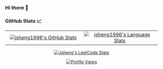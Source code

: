### Hi there 👋

### GitHub Stats 📈
<div align="center">
  <table width="100%">
    <tbody>
      <tr>
        <td width="50%" style="border: none !important;">
        <div align="center" width="100%">
          <a href="https://github.com/jsheng1996">
            <img src="https://github-readme-stats.vercel.app/api?username=jsheng1996&count_private=true&show_icons=true&theme=synthwave" alt="jsheng1996's GitHub Stats" vertical-align="middle"/>
          </a>
        </div>
        </td>
        <td width="50%" style="border: none !important;">
        <div align="center" width="100%">
          <a href="https://github.com/jsheng1996">
            <img src="https://github-readme-stats.vercel.app/api/top-langs/?username=jsheng1996&hide=jupyter%20notebook,html&theme=synthwave" alt="jsheng1996's Language Stats" vertical-align="middle"/>
          </a>
        </div>
        </td>
      </tr>
    </tbody>
  <table>
<div>
<p align="center">
  <a href="[https://github.com/JacobLinCool/LeetCode-Stats-Card](https://leetcode.com/u/jsheng/)" target="_blank">
    <img title="Jsheng's LeetCode Stats" alt="Jsheng's LeetCode Stats" src="https://leetcard.jacoblin.cool/jsheng??theme=nord&font=Ubuntu%20Mono&ext=heatmap" />
  </a>
</p>
<div align='center'>
  <a href="https://github.com/jsheng1996">
     <img src= https://komarev.com/ghpvc/?username=jsheng1996&label=PROFILE+VIEWS alt = "Profile Views"/>
  </a>
</div>

<!--
**jsheng1996/jsheng1996** is a ✨ _special_ ✨ repository because its `README.md` (this file) appears on your GitHub profile.

Here are some ideas to get you started:

- 🔭 I’m currently working on ...
- 🌱 I’m currently learning ...
- 👯 I’m looking to collaborate on ...
- 🤔 I’m looking for help with ...
- 💬 Ask me about ...
- 📫 How to reach me: ...
- 😄 Pronouns: ...
- ⚡ Fun fact: ...
-->
